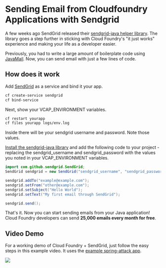 # Sending Email from Cloudfoundry Applications with Sendgrid

A few weeks ago SendGrid released their [sendgrid-java helper library](https://github.com/sendgrid/sendgrid-java). The library goes a step further in sticking with Cloud Foundry's "it just works" experience and making your life as a developer easier.

Previously, you had to write a large amount of boilerplate code using [JavaMail](https://javamail.java.net/nonav/docs/api/). Now, you can send email with just a few lines of code.

## How does it work

Add [SendGrid](http://sendgrid.com) as a service and bind it your app.

```bash
cf create-service sendgrid
cf bind-service
```

Next, show your VCAP_ENVIRONMENT variables.

```bash
cf restart yourapp
cf files yourapp logs/env.log
```

Inside there will be your sendgrid username and password. Note those values.

[Install the sendgrid-java library](https://github.com/sendgrid/sendgrid-java#installation) and add the following code to your project - replacing the sendgrid_username and sendgrid_password with the values you noted in your VCAP_ENVIRONMENT variables.

```java
import com.github.sendgrid.SendGrid;
SendGrid sendgrid = new SendGrid("sendgrid_username", "sendgrid_password");

sendgrid.addTo("example@example.com");
sendgrid.setFrom("other@example.com");
sendgrid.setSubject("Hello World");
sendgrid.setText("My first email through SendGrid");

sendgrid.send();
```

That's it. Now you can start sending emails from your Java application! Cloud Foundry developers can send **25,000 emails every month for free**.

## Video Demo

For a working demo of Cloud Foundry + SendGrid, just follow the easy steps in this example video. It uses the [example spring-attack app](https://github.com/scottmotte/spring-attack).

[![](https://raw.github.com/scottmotte/writings/master/images/cloudfoundry+sendgrid.png)](https://vimeo.com/76770369)
